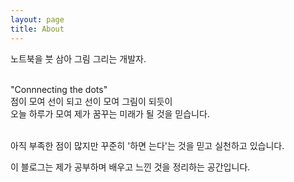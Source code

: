 ```yaml
---
layout: page
title: About
---
```


<p class="message">

노트북을 붓 삼아 그림 그리는 개발자. <br><br>

"Connnecting the dots" <br>
점이 모여 선이 되고 선이 모여 그림이 되듯이 <br>
오늘 하루가 모여 제가 꿈꾸는 미래가 될 것을 믿습니다. <br><br>


아직 부족한 점이 많지만 꾸준히 '하면 는다'는 것을 믿고 실천하고 있습니다.<br>

이 블로그는 제가 공부하며 배우고 느낀 것을 정리하는 공간입니다.
</p>


